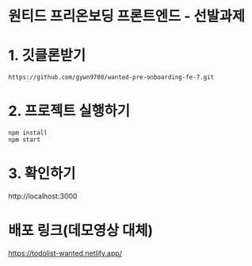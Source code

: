 # 원티드 프리온보딩 프론트엔드 - 선발과제

# 1. 깃클론받기
```
https://github.com/gywn9708/wanted-pre-onboarding-fe-7.git
```

# 2. 프로젝트 실행하기
```
npm install
npm start
```

# 3. 확인하기
http://localhost:3000

# 배포 링크(데모영상 대체)
https://todolist-wanted.netlify.app/

